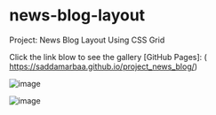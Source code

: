 #  news-blog-layout
Project: News Blog Layout Using CSS Grid

Click the link blow to see the gallery [GitHub Pages]: (  https://saddamarbaa.github.io/project_news_blog/)

![image](https://user-images.githubusercontent.com/51326421/102723134-a9be9080-4338-11eb-9066-127930250fe5.png)



![image](https://user-images.githubusercontent.com/51326421/102722608-c48f0600-4334-11eb-8b8f-48077aa7b322.png)


